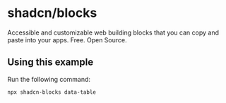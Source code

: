 # shadcn/blocks

Accessible and customizable web building blocks that you can copy and paste into your apps. Free. Open Source.

## Using this example

Run the following command:

```sh
npx shadcn-blocks data-table
```
